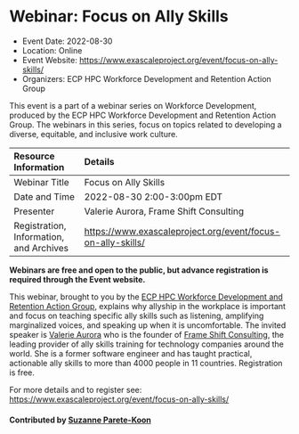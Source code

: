 # Webinar: Focus on Ally Skills

- Event Date: 2022-08-30
- Location: Online
- Event Website: https://www.exascaleproject.org/event/focus-on-ally-skills/
- Organizers: ECP HPC Workforce Development and Retention Action Group
			   
This event is a part of a webinar series on Workforce Development, produced by the ECP HPC Workforce Development and Retention Action Group. The webinars in this series, focus on topics related to developing a diverse, equitable, and inclusive work culture.

Resource Information | Details
:--- | :---			   
Webinar Title | Focus on Ally Skills
Date and Time | 2022-08-30 2:00-3:00pm EDT
Presenter | Valerie Aurora, Frame Shift Consulting  
Registration, Information, and Archives | https://www.exascaleproject.org/event/focus-on-ally-skills/  

**Webinars are free and open to the public, but advance registration is required through the Event website.**

This webinar, brought to you by the [ECP HPC Workforce Development and Retention Action Group](https://www.exascaleproject.org/hpc-workforce/), explains why allyship in the workplace is important and focus on teaching specific ally skills such as listening, amplifying marginalized voices, and speaking up when it is uncomfortable. The invited speaker is  [Valerie Aurora](http://valerieaurora.org/) who is the founder of [Frame Shift Consulting](http://frameshiftconsulting.com/), the leading provider of ally skills training for technology companies around the world. She is a former software engineer and has taught practical, actionable ally skills to more than 4000 people in 11 countries. Registration is free. 

For more details and to register see: https://www.exascaleproject.org/event/focus-on-ally-skills/
    
#### Contributed by [Suzanne Parete-Koon](https://github.com/suzannepk)

<!---
Publish: yes
Pinned: no
Topics: strategies for more effective teams, online learning
--->
